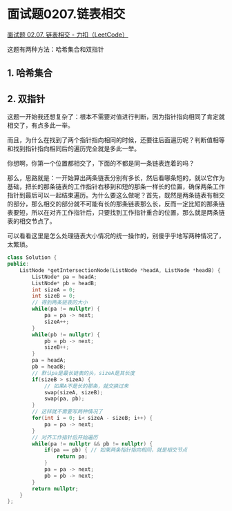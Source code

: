 # 面试题0207.链表相交

[面试题 02.07. 链表相交 - 力扣（LeetCode）](https://leetcode.cn/problems/intersection-of-two-linked-lists-lcci/)



这题有两种方法：哈希集合和双指针

## 1. 哈希集合





## 2. 双指针

这题一开始我还想复杂了：根本不需要对值进行判断，因为指针指向相同了肯定就相交了，有点多此一举。

而且，为什么在找到了两个指针指向相同的时候，还要往后面遍历呢？判断值相等和找到指针指向相同后的遍历完全就是多此一举。

你想啊，你第一个位置都相交了，下面的不都是同一条链表连着的吗？

那么，思路就是：一开始算出两条链表分别有多长，然后看哪条短的，就以它作为基础，把长的那条链表的工作指针右移到和短的那条一样长的位置，确保两条工作指针到最后可以一起结束遍历。为什么要这么做呢？首先，既然是两条链表有相交的部分，那么相交的部分就不可能有长的那条链表那么长，反而一定比短的那条链表要短，所以在对齐工作指针后，只要找到工作指针重合的位置，那么就是两条链表的相交节点了。

可以看看这里是怎么处理链表大小情况的统一操作的，别傻乎乎地写两种情况了，太繁琐。

```c++
class Solution {
public:
    ListNode *getIntersectionNode(ListNode *headA, ListNode *headB) {
        ListNode* pa = headA;
        ListNode* pb = headB;
        int sizeA = 0;
        int sizeB = 0;
        // 得到两条链表的大小
        while(pa != nullptr) {
            pa = pa -> next;
            sizeA++;
        }
        while(pb != nullptr) {
            pb = pb -> next;
            sizeB++;
        }
        pa = headA;
        pb = headB;
        // 默认pa是最长链表的头，sizeA是其长度
        if(sizeB > sizeA) {
            // 如果A不是长的那条，就交换过来
            swap(sizeA, sizeB);
            swap(pa, pb);
        }
        // 这样就不需要写两种情况了
        for(int i = 0; i< sizeA - sizeB; i++) {
            pa = pa -> next;
        }
        // 对齐工作指针后开始遍历
        while(pa != nullptr && pb != nullptr) {
            if(pa == pb) { // 如果两条指针指向相同，就是相交节点
                return pa;
            }
            pa = pa -> next;
            pb = pb -> next;
        }
        return nullptr;
    }
};
```

